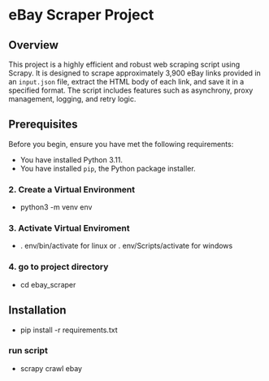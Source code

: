 # eBay Scraper Project

## Overview
This project is a highly efficient and robust web scraping script using Scrapy. It is designed to scrape approximately 3,900 eBay links provided in an `input.json` file, extract the HTML body of each link, and save it in a specified format. The script includes features such as asynchrony, proxy management, logging, and retry logic.

## Prerequisites
Before you begin, ensure you have met the following requirements:
- You have installed Python 3.11.
- You have installed `pip`, the Python package installer.

### 2. Create a Virtual Environment
- python3 -m venv env

### 3. Activate Virtual Enviroment
- . env/bin/activate for linux or . env/Scripts/activate for windows

### 4. go to project directory
- cd ebay_scraper

## Installation
- pip install -r requirements.txt

### run script 
- scrapy crawl ebay